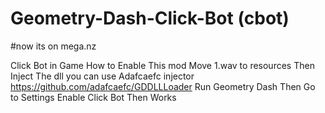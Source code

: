 # Geometry-Dash-Click-Bot (cbot)
#now its on mega.nz


Click Bot in Game
How to Enable This mod Move 1.wav to resources Then Inject The dll you can use Adafcaefc injector https://github.com/adafcaefc/GDDLLLoader
Run Geometry Dash Then Go to Settings Enable Click Bot Then Works
